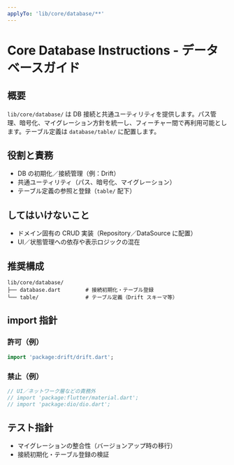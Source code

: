 ```yaml
---
applyTo: 'lib/core/database/**'
---
```


# Core Database Instructions - データベースガイド

## 概要
`lib/core/database/` は DB 接続と共通ユーティリティを提供します。パス管理、暗号化、マイグレーション方針を統一し、フィーチャー間で再利用可能とします。テーブル定義は `database/table/` に配置します。

## 役割と責務
- DB の初期化／接続管理（例：Drift）
- 共通ユーティリティ（パス、暗号化、マイグレーション）
- テーブル定義の参照と登録（`table/` 配下）

## してはいけないこと
- ドメイン固有の CRUD 実装（Repository／DataSource に配置）
- UI／状態管理への依存や表示ロジックの混在

## 推奨構成
```
lib/core/database/
├── database.dart        # 接続初期化・テーブル登録
└── table/               # テーブル定義（Drift スキーマ等）
```

## import 指針
### 許可（例）
```dart
import 'package:drift/drift.dart';
```
### 禁止（例）
```dart
// UI／ネットワーク層などの責務外
// import 'package:flutter/material.dart';
// import 'package:dio/dio.dart';
```

## テスト指針
- マイグレーションの整合性（バージョンアップ時の移行）
- 接続初期化・テーブル登録の検証